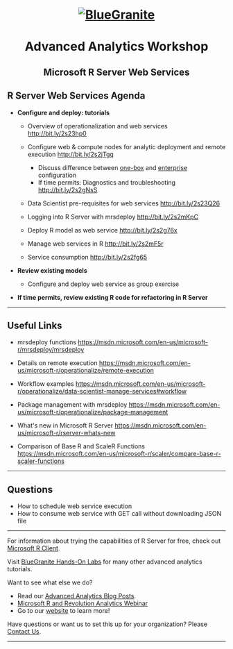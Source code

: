 <head>
<h1 align="center">
  <a href = "http://www.blue-granite.com"><img src="https://www.blue-granite.com/hs-fs/hub/257922/file-2333776730-png/IMG_2015/Blue-Granite-Logo.png?t=1487021913995&width=758&name=Blue-Granite-Logo.png" alt="BlueGranite"></a>
</h1>
<h1 align="center">Advanced Analytics Workshop</h1>
<h2 align="center">Microsoft R Server Web Services</h2>
</head>

## R Server Web Services Agenda

* **Configure and deploy: tutorials**

    + Overview of operationalization and web services <http://bit.ly/2s23hp0>
    + Configure web & compute nodes for analytic deployment and remote execution <http://bit.ly/2s2jTgq>
        - Discuss difference between [one-box](https://msdn.microsoft.com/en-us/microsoft-r/operationalize/configuration-initial) and [enterprise](https://msdn.microsoft.com/en-us/microsoft-r/operationalize/configure-enterprise) configuration
        - If time permits: Diagnostics and troubleshooting <http://bit.ly/2s2gNsS>
        
    + Data Scientist pre-requisites for web services <http://bit.ly/2s23Q26>
    + Logging into R Server with mrsdeploy <http://bit.ly/2s2mKpC>
    + Deploy R model as web service <http://bit.ly/2s2g76x>
    + Manage web services in R <http://bit.ly/2s2mF5r>
    + Service consumption <http://bit.ly/2s2fg65>

* **Review existing models**
    + Configure and deploy web service as group exercise
    
* **If time permits, review existing R code for refactoring in R Server**

***
 
## Useful Links
* mrsdeploy functions <https://msdn.microsoft.com/en-us/microsoft-r/mrsdeploy/mrsdeploy>

* Details on remote execution <https://msdn.microsoft.com/en-us/microsoft-r/operationalize/remote-execution>

* Workflow examples <https://msdn.microsoft.com/en-us/microsoft-r/operationalize/data-scientist-manage-services#workflow>

* Package management with mrsdeploy <https://msdn.microsoft.com/en-us/microsoft-r/operationalize/package-management>

* What's new in Microsoft R Server <https://msdn.microsoft.com/en-us/microsoft-r/rserver-whats-new>

* Comparison of Base R and ScaleR Functions <https://msdn.microsoft.com/en-us/microsoft-r/scaler/compare-base-r-scaler-functions>

***

## Questions

* How to schedule web service execution
* How to consume web service with GET call without downloading JSON file

***
For information about trying the capabilities of R Server for free, check out [Microsoft R Client](https://msdn.microsoft.com/en-us/microsoft-r/r-client-get-started).
 
Visit [BlueGranite Hands-On Labs](https://www.blue-granite.com/resources/topic/labs) for many other advanced analytics tutorials.

Want to see what else we do?
* Read our [Advanced Analytics Blog Posts](https://www.blue-granite.com/blog/topic/advanced-analytics).
* [Microsoft R and Revolution Analytics Webinar](https://www.blue-granite.com/overview-advanced-analytics-webinar-june-2016)
* Go to our [website](http://www.blue-granite.com/) to learn more!

Have questions or want us to set this up for your organization? Please [Contact Us](https://www.blue-granite.com/contact-us).

***
